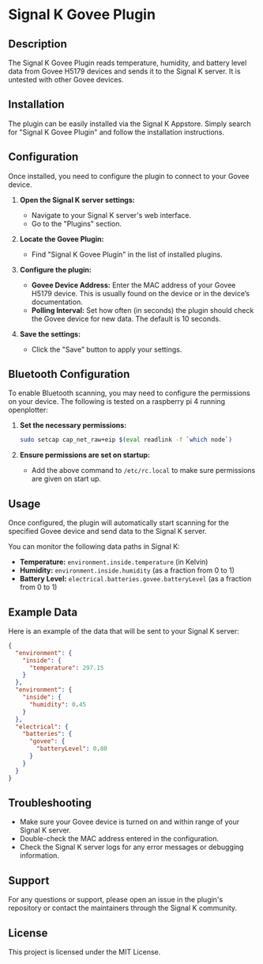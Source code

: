 
# Signal K Govee Plugin

## Description

The Signal K Govee Plugin reads temperature, humidity, and battery level data from Govee H5179 devices and sends it to the Signal K server. It is untested with other Govee devices.

## Installation

The plugin can be easily installed via the Signal K Appstore. Simply search for "Signal K Govee Plugin" and follow the installation instructions.

## Configuration

Once installed, you need to configure the plugin to connect to your Govee device.

1. **Open the Signal K server settings:**
   - Navigate to your Signal K server's web interface.
   - Go to the "Plugins" section.

2. **Locate the Govee Plugin:**
   - Find "Signal K Govee Plugin" in the list of installed plugins.

3. **Configure the plugin:**
   - **Govee Device Address:** Enter the MAC address of your Govee H5179 device. This is usually found on the device or in the device’s documentation.
   - **Polling Interval:** Set how often (in seconds) the plugin should check the Govee device for new data. The default is 10 seconds.

4. **Save the settings:**
   - Click the "Save" button to apply your settings.

## Bluetooth Configuration

To enable Bluetooth scanning, you may need to configure the permissions on your device. The following is tested on a raspberry pi 4 running openplotter:

1. **Set the necessary permissions:**
   ```bash
   sudo setcap cap_net_raw+eip $(eval readlink -f `which node`)
   ```

2. **Ensure permissions are set on startup:**
   - Add the above command to `/etc/rc.local` to make sure permissions are given on start up.

## Usage

Once configured, the plugin will automatically start scanning for the specified Govee device and send data to the Signal K server. 

You can monitor the following data paths in Signal K:
- **Temperature:** `environment.inside.temperature` (in Kelvin)
- **Humidity:** `environment.inside.humidity` (as a fraction from 0 to 1)
- **Battery Level:** `electrical.batteries.govee.batteryLevel` (as a fraction from 0 to 1)

## Example Data

Here is an example of the data that will be sent to your Signal K server:

```json
{
  "environment": {
    "inside": {
      "temperature": 297.15
    }
  },
  "environment": {
    "inside": {
      "humidity": 0.45
    }
  },
  "electrical": {
    "batteries": {
      "govee": {
        "batteryLevel": 0.80
      }
    }
  }
}
```

## Troubleshooting

- Make sure your Govee device is turned on and within range of your Signal K server.
- Double-check the MAC address entered in the configuration.
- Check the Signal K server logs for any error messages or debugging information.

## Support

For any questions or support, please open an issue in the plugin's repository or contact the maintainers through the Signal K community.

## License

This project is licensed under the MIT License.
